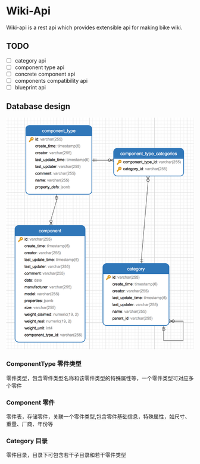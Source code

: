 # Wiki-Api

Wiki-api is a rest api which provides extensible api for making bike wiki.

## TODO

- [ ] category api
- [ ] component type api
- [ ] concrete component api
- [ ] components compatibility api
- [ ] blueprint api

## Database design

![db](docs/db_v1.png)

### ComponentType 零件类型

零件类型，包含零件类型名称和该零件类型的特殊属性等，一个零件类型可对应多个零件

### Component 零件

零件表，存储零件，关联一个零件类型,包含零件基础信息，特殊属性，如尺寸、重量、厂商、年份等

### Category 目录

零件目录，目录下可包含若干子目录和若干零件类型
